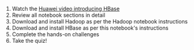 1. Watch the [Huawei video introducing HBase](https://www.youtube.com/embed/VUkPIT97J9A) 
2. Review all notebook sections in detail
3. Download and install Hadoop as per the Hadoop notebook instructions
4. Download and install HBase as per this notebook's instructions
5. Complete the hands-on challenges
6. Take the quiz!